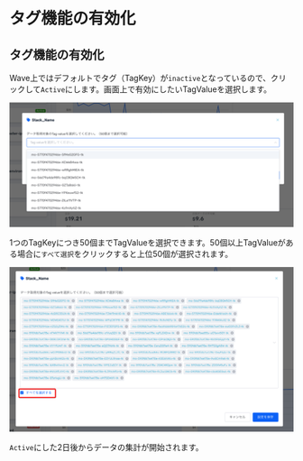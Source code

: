 # タグ機能の有効化

## タグ機能の有効化

Wave上ではデフォルトでタグ（TagKey）が`inactive`となっているので、クリックして`Active`にします。画面上で有効にしたいTagValueを選択します。

![](../.gitbook/assets/snip20180904_2.png)

1つのTagKeyにつき50個までTagValueを選択できます。50個以上TagValueがある場合に`すべて選択`をクリックすると上位50個が選択されます。

![](../.gitbook/assets/snip20180904_3.png)

`Active`にした2日後からデータの集計が開始されます。



